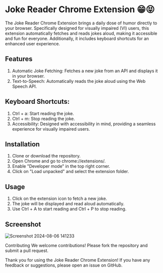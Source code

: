 # Joke Reader Chrome Extension 😁😝

The Joke Reader Chrome Extension brings a daily dose of humor directly to your browser. Specifically designed for visually impaired (VI) users, this extension automatically fetches and reads jokes aloud, making it accessible and fun for everyone. Additionally, it includes keyboard shortcuts for an enhanced user experience.


## Features
1. Automatic Joke Fetching: Fetches a new joke from an API and displays it in your browser.
2. Text-to-Speech: Automatically reads the joke aloud using the Web Speech API.

## Keyboard Shortcuts:
1. Ctrl + a: Start reading the joke.
2. Ctrl + m: Stop reading the joke.
3. Accessibility: Designed with accessibility in mind, providing a seamless experience for visually impaired users.

## Installation
1. Clone or download the repository.
2. Open Chrome and go to chrome://extensions/.
3. Enable "Developer mode" in the top right corner.
4. Click on "Load unpacked" and select the extension folder.

## Usage
1. Click on the extension icon to fetch a new joke.
2. The joke will be displayed and read aloud automatically.
3. Use Ctrl + A to start reading and Ctrl + P to stop reading.

## Screenshot

![Screenshot 2024-08-06 141233](https://github.com/user-attachments/assets/fdbc092a-e988-431a-8e29-72b9139f73eb)


Contributing
We welcome contributions! Please fork the repository and submit a pull request.


Thank you for using the Joke Reader Chrome Extension! If you have any feedback or suggestions, please open an issue on GitHub.
